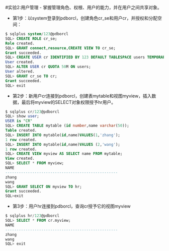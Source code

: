 #实验2:用户管理 - 掌握管理角色、权根、用户的能力，并在用户之间共享对象。

- 第1步：以system登录到pdborcl，创建角色cr_se和用户cr，并授权和分配空间：

```sql
$ sqlplus system/123@pdborcl
SQL> CREATE ROLE cr_se;
Role created.
SQL> GRANT connect,resource,CREATE VIEW TO cr_se;
Grant succeeded.
SQL> CREATE USER cr IDENTIFIED BY 123 DEFAULT TABLESPACE users TEMPORARY TABLESPACE temp;
User created.
SQL> ALTER USER cr QUOTA 50M ON users;
User altered.
SQL> GRANT cr_se TO cr;
Grant succeeded.
SQL> exit
```
- 第2步：新用户cr连接到pdborcl，创建表mytable和视图myview，插入数据，最后将myview的SELECT对象权限授予hr用户。

```sql
$ sqlplus cr/123@pdborcl
SQL> show user;
USER is "CR"
SQL> CREATE TABLE mytable (id number,name varchar(50));
Table created.
SQL> INSERT INTO mytable(id,name)VALUES(1,'zhang');
1 row created.
SQL> INSERT INTO mytable(id,name)VALUES (2,'wang');
1 row created.
SQL> CREATE VIEW myview AS SELECT name FROM mytable;
View created.
SQL> SELECT * FROM myview;
NAME
--------------------------------------------------
zhang
wang
SQL> GRANT SELECT ON myview TO hr;
Grant succeeded.
SQL>exit
```

- 第3步：用户hr连接到pdborcl，查询cr授予它的视图myview

```sql
$ sqlplus hr/123@pdborcl
SQL> SELECT * FROM cr.myview;
NAME
--------------------------------------------------
zhang
wang
SQL> exit
```
